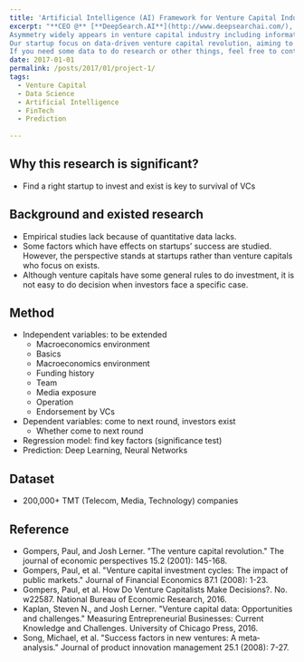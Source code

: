 ```yaml
---
title: 'Artificial Intelligence (AI) Framework for Venture Capital Industry: How to Predict Startups’ Success in Primary Market'
excerpt: "**CEO @** [**DeepSearch.AI**](http://www.deepsearchai.com/), **funded by Angel round investment**, ongoing <br><br> 
Asymmetry widely appears in venture capital industry including information, knowledge, relationship et al, which heavily affects investors' decision making. 
Our startup focus on data-driven venture capital revolution, aiming to empowering investors to discover unicorns. Besides, our technical team supports various data scraping demands.
If you need some data to do research or other things, feel free to contact me. We can help you!"
date: 2017-01-01
permalink: /posts/2017/01/project-1/
tags:
  - Venture Capital
  - Data Science
  - Artificial Intelligence
  - FinTech
  - Prediction
  
---
```


## Why this research is significant?
* Find a right startup to invest and exist is key to survival of VCs

## Background and existed research
* Empirical studies lack because of quantitative data lacks.
* Some factors which have effects on startups’ success are studied. However, the perspective stands at startups rather than venture capitals who focus on exists.
* Although venture capitals have some general rules to do investment, it is not easy to do decision when investors face a specific case.

## Method
* Independent variables: to be extended
  * Macroeconomics environment
  * Basics
  * Macroeconomics environment
  * Funding history
  * Team
  * Media exposure
  * Operation
  * Endorsement by VCs
* Dependent variables: come to next round, investors exist
  * Whether come to next round
* Regression model: find key factors (significance test)
* Prediction: Deep Learning, Neural Networks

## Dataset
* 200,000+ TMT (Telecom, Media, Technology) companies

## Reference
* Gompers, Paul, and Josh Lerner. "The venture capital revolution." The journal of economic perspectives 15.2 (2001): 145-168.
* Gompers, Paul, et al. "Venture capital investment cycles: The impact of public markets." Journal of Financial Economics 87.1 (2008): 1-23.
* Gompers, Paul, et al. How Do Venture Capitalists Make Decisions?. No. w22587. National Bureau of Economic Research, 2016.
* Kaplan, Steven N., and Josh Lerner. "Venture capital data: Opportunities and challenges." Measuring Entrepreneurial Businesses: Current Knowledge and Challenges. University of Chicago Press, 2016.
* Song, Michael, et al. "Success factors in new ventures: A meta‐analysis." Journal of product innovation management 25.1 (2008): 7-27.
